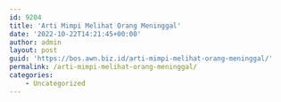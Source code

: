 ```yaml
---
id: 9204
title: 'Arti Mimpi Melihat Orang Meninggal'
date: '2022-10-22T14:21:45+00:00'
author: admin
layout: post
guid: 'https://bos.awn.biz.id/arti-mimpi-melihat-orang-meninggal/'
permalink: /arti-mimpi-melihat-orang-meninggal/
categories:
    - Uncategorized
---
```


